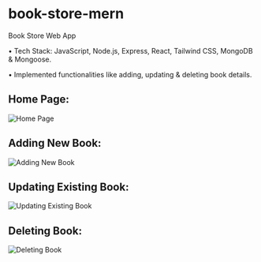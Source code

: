 # book-store-mern

Book Store Web App

• Tech Stack: JavaScript, Node.js, Express, React, Tailwind CSS, MongoDB & Mongoose.

• Implemented functionalities like adding, updating & deleting book details.

## Home Page:

![Home Page](https://github.com/bbazwalt/book-store/blob/main/screenshots/home-page.png)

## Adding New Book:

![Adding New Book](https://github.com/bbazwalt/book-store/blob/main/screenshots/adding-new-book.png)

## Updating Existing Book:

![Updating Existing Book](https://github.com/bbazwalt/book-store/blob/main/screenshots/updating-existing-book.png)

## Deleting Book:

![Deleting Book](https://github.com/bbazwalt/book-store/blob/main/screenshots/deleting-book.png)
